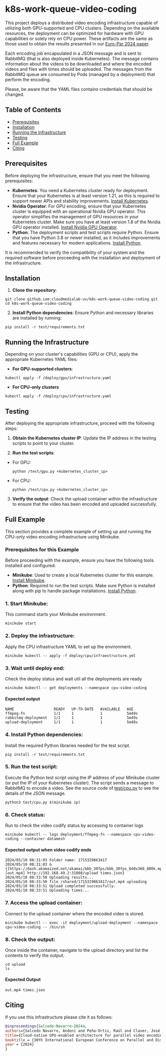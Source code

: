 # k8s-work-queue-video-coding

This project deploys a distributed video encoding infrastructure capable of utilizing both GPU-supported and CPU clusters. Depending on the available resources, the deployment can be optimized for hardware with GPU capabilities or solely rely on CPU power. These artifacts are the same as those used to obtain the results presented in our [Euro-Par 2024 paper](#citing). 

Each encoding job encapsulated in a JSON message and is sent to RabbitMQ (that is also deployed inside Kubernetes). The message contains information about the videos to be downloaded and where the encoded videos and files with times should be uploaded. The messages from the RabbitMQ queue are consumed by Pods (managed by a deployment) that perform the encoding. 

Please, be aware that the YAML files contains credentials that should be changed.

## Table of Contents

- [Prerequisites](#prerequisites)
- [Installation](#installation)
- [Running the Infrastructure](#running-the-infrastructure)
- [Testing](#testing)
- [Full Example](#full-example)
- [Citing](#citing)

## Prerequisites

Before deploying the infrastructure, ensure that you meet the following prerequisites:

- **Kubernetes**: You need a Kubernetes cluster ready for deployment. Ensure that your Kubernetes is at least version 1.21, as this is required to support newer APIs and stability improvements. [Install Kubernetes](https://kubernetes.io/docs/setup/).
- **Nvidia Operator**: For GPU encoding, ensure that your Kubernetes cluster is equipped with an operational Nvidia GPU operator. This operator simplifies the management of GPU resources in your Kubernetes cluster. Make sure you have at least version 1.8 of the Nvidia GPU operator installed. [Install Nvidia GPU Operator](https://docs.nvidia.com/datacenter/cloud-native/gpu-operator/getting-started.html).
- **Python**: The deployment scripts and test scripts require Python. Ensure that you have Python 3.8 or newer installed, as it includes improvements and features necessary for modern applications. [Install Python](https://www.python.org/downloads/).

It is recommended to verify the compatibility of your system and the required software before proceeding with the installation and deployment of the infrastructure.


## Installation

1. **Clone the repository**:

```
git clone github.com:cloudmedialab-uv/k8s-work-queue-video-coding.git
cd k8s-work-queue-video-coding
```

2. **Install Python dependencies**:
Ensure Python and necessary libraries are installed by running:

```
pip install -r test/requirements.txt
```

## Running the Infrastructure

Depending on your cluster's capabilities (GPU or CPU), apply the appropriate Kubernetes YAML files:

- **For GPU-supported clusters**:

```
kubectl apply -f /deploy/gpu/infrastructure.yaml
```

- **For CPU-only clusters**

```
kubectl apply -f /deploy/cpu/infrastructure.yaml
```

## Testing

After deploying the appropriate infrastructure, proceed with the following steps:

1. **Obtain the Kubernetes cluster IP**:
 Update the IP address in the testing scripts to point to your cluster.
 
2. **Run the test scripts**:
 - For GPU:
   ```
   python /test/gpu.py <kubernetes_cluster_ip>
   ```
 - For CPU:
   ```
   python /test/cpu.py <kubernetes_cluster_ip>
   ```

3. **Verify the output**:
 Check the upload container within the infrastructure to ensure that the video has been encoded and uploaded successfully.


## Full Example

This section provides a complete example of setting up and running the CPU-only video encoding infrastructure using Minikube.

### Prerequisites for this Example

Before proceeding with the example, ensure you have the following tools installed and configured:

- **Minikube**: Used to create a local Kubernetes cluster for this example. [Install Minikube](https://minikube.sigs.k8s.io/docs/start/).
- **Python**: Required to run the test scripts. Make sure Python is installed along with pip to handle package installations. [Install Python](https://www.python.org/downloads/).

### 1. **Start Minikube**:
This command starts your Minikube environment.
```
minikube start
```
### 2. **Deploy the infrastructure**:
Apply the CPU infrastructure YAML to set up the environment.
```
minikube kubectl -- apply -f deploy/cpu/infraestructure.yml
```
### 3. **Wait until deploy end**:
Check the deploy status and wait util all the deployments are ready
```
minikube kubectl -- get deployments --namespace cpu-video-coding
```

####  Expected output

```
NAME                  READY   UP-TO-DATE   AVAILABLE   AGE
ffmpeg-fn             1/1     1            1           5m49s
rabbitmq-deployment   1/1     1            1           5m49s
upload-deployment     1/1     1            1           5m48s
```

### 4. **Install Python dependencies**:
Install the required Python libraries needed for the test script.
```
pip install -r test/requirements.txt
```
### 5. **Run the test script**:
Execute the Python test script using the IP address of your Minikube cluster (or put the IP of your Kubernetes cluster). The script sends a message to RabbitMQ to encode a video. See the source code of [test/cpu.py](test/cpu.py) to see the details of the JSON message.
```
python3 test/cpu.py $(minikube ip)
```
### 6. **Check status**:
Run to check the video codify status by accessing to container logs
```
minikube kubectl -- logs deployment/ffmpeg-fn --namespace cpu-video-coding --container datamesh
```

####  Expected output when video codify ends

```
2024/05/10 08:31:03 Folder name: 1715329863417
2024/05/10 08:31:03 &{[https://dash.akamaized.net/akamai/bbb_30fps/bbb_30fps_640x360_800k.mp4] [out.mp4] http://192.168.49.2:31808/upload times.json}
2024/05/10 08:33:50 Uploading results...
2024/05/10 08:33:50 file /shared/1715329863417/out.mp4 uploading
2024/05/10 08:33:51 Upload completed successfully.
2024/05/10 08:33:51 Uploading times...
```
### 7. **Access the upload container**:
Connect to the upload container where the encoded video is stored.
```
minikube kubectl -- exec -it deployment/upload-deployment --namespace cpu-video-coding -- /bin/sh
```
### 8. **Check the output**:
Once inside the container, navigate to the upload directory and list the contents to verify the output.

```
cd upload
ls
```

#### Expected Output

```
out.mp4 times.json
```



## Citing

If you use this infrastructure please cite it as follows:

```bib
@inproceedings{Salcedo-Navarro-2024a,
authors={Salcedo Navarro, Andoni and Peña-Ortiz, Raúl and Claver, José M., and Garcia-Pineda, Miguel and Gutiérrez Aguado, Juan},
title={Cloud-native GPU-enabled architecture for parallel video encoding}
booktitle = {30th International European Conference on Parallel and Distributed Computing (Euro-Par)},
year = {2024}
}
```

